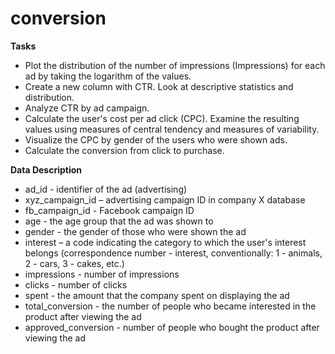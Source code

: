 # conversion

**Tasks**
- Plot the distribution of the number of impressions (Impressions) for each ad by taking the logarithm of the values.
- Create a new column with CTR. Look at descriptive statistics and distribution.
- Analyze CTR by ad campaign.
- Calculate the user's cost per ad click (CPC). Examine the resulting values using measures of central tendency and measures of variability.
- Visualize the CPC by gender of the users who were shown ads.
- Calculate the conversion from click to purchase.

**Data Description**
- ad_id - identifier of the ad (advertising)
- xyz_campaign_id – advertising campaign ID in company X database
- fb_campaign_id - Facebook campaign ID
- age - the age group that the ad was shown to
- gender - the gender of those who were shown the ad
- interest – a code indicating the category to which the user's interest belongs (correspondence number - interest, conventionally: 1 - animals, 2 - cars, 3 - cakes, etc.)
- impressions - number of impressions
- clicks - number of clicks
- spent - the amount that the company spent on displaying the ad
- total_conversion - the number of people who became interested in the product after viewing the ad
- approved_conversion - number of people who bought the product after viewing the ad
